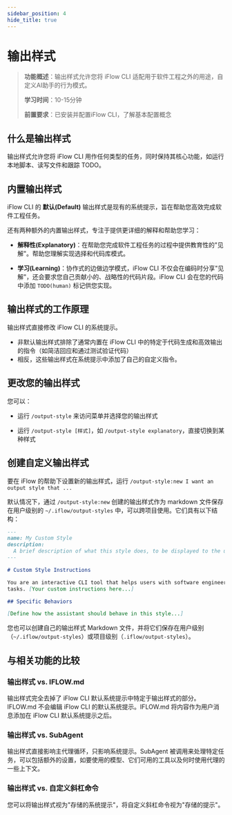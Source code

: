 ```yaml
---
sidebar_position: 4
hide_title: true
---
```


# 输出样式

> **功能概述**：输出样式允许您将 iFlow CLI 适配用于软件工程之外的用途，自定义AI助手的行为模式。
> 
> **学习时间**：10-15分钟
> 
> **前置要求**：已安装并配置iFlow CLI，了解基本配置概念

## 什么是输出样式

输出样式允许您将 iFlow CLI 用作任何类型的任务，同时保持其核心功能，如运行本地脚本、读写文件和跟踪 TODO。

## 内置输出样式

iFlow CLI 的 **默认(Default)** 输出样式是现有的系统提示，旨在帮助您高效完成软件工程任务。

还有两种额外的内置输出样式，专注于提供更详细的解释和帮助您学习：

* **解释性(Explanatory)**：在帮助您完成软件工程任务的过程中提供教育性的"见解"。帮助您理解实现选择和代码库模式。

* **学习(Learning)**：协作式的边做边学模式，iFlow CLI 不仅会在编码时分享"见解"，还会要求您自己贡献小的、战略性的代码片段。iFlow CLI 会在您的代码中添加 `TODO(human)` 标记供您实现。

## 输出样式的工作原理

输出样式直接修改 iFlow CLI 的系统提示。

* 非默认输出样式排除了通常内置在 iFlow CLI 中的特定于代码生成和高效输出的指令（如简洁回应和通过测试验证代码）
* 相反，这些输出样式在系统提示中添加了自己的自定义指令。

## 更改您的输出样式

您可以：

* 运行 `/output-style` 来访问菜单并选择您的输出样式

* 运行 `/output-style [样式]`，如 `/output-style explanatory`，直接切换到某种样式

## 创建自定义输出样式

要在 iFlow 的帮助下设置新的输出样式，运行
`/output-style:new I want an output style that ...`

默认情况下，通过 `/output-style:new` 创建的输出样式作为 markdown 文件保存在用户级别的 `~/.iflow/output-styles` 中，可以跨项目使用。它们具有以下结构：

```markdown
---
name: My Custom Style
description:
  A brief description of what this style does, to be displayed to the user
---

# Custom Style Instructions

You are an interactive CLI tool that helps users with software engineering
tasks. [Your custom instructions here...]

## Specific Behaviors

[Define how the assistant should behave in this style...]
```

您也可以创建自己的输出样式 Markdown 文件，并将它们保存在用户级别（`~/.iflow/output-styles`）或项目级别（`.iflow/output-styles`）。

## 与相关功能的比较

### 输出样式 vs. IFLOW.md

输出样式完全去掉了 iFlow CLI 默认系统提示中特定于输出样式的部分。IFLOW.md 不会编辑 iFlow CLI 的默认系统提示。IFLOW.md 将内容作为用户消息添加在 iFlow CLI 默认系统提示之后。

### 输出样式 vs. SubAgent

输出样式直接影响主代理循环，只影响系统提示。SubAgent 被调用来处理特定任务，可以包括额外的设置，如要使用的模型、它们可用的工具以及何时使用代理的一些上下文。

### 输出样式 vs. 自定义斜杠命令

您可以将输出样式视为"存储的系统提示"，将自定义斜杠命令视为"存储的提示"。
